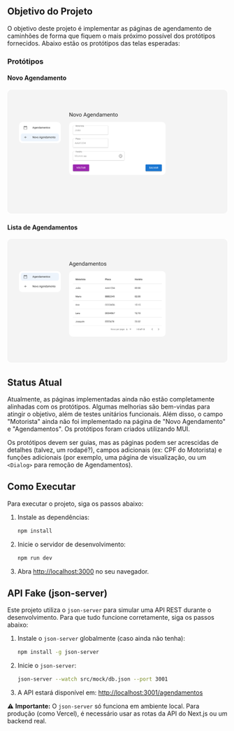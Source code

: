 ## Objetivo do Projeto

O objetivo deste projeto é implementar as páginas de agendamento de caminhões de forma que fiquem o mais próximo possível dos protótipos fornecidos. Abaixo estão os protótipos das telas esperadas:

### Protótipos

#### Novo Agendamento

![Novo Agendamento](public/assets/New.png)

#### Lista de Agendamentos

![Lista de Agendamentos](public/assets/List.png)

## Status Atual

Atualmente, as páginas implementadas ainda não estão completamente alinhadas com os protótipos. Algumas melhorias são bem-vindas para atingir o objetivo, além de testes unitários funcionais. Além disso, o campo "Motorista" ainda não foi implementado na página de "Novo Agendamento" e "Agendamentos". Os protótipos foram criados utilizando MUI.

Os protótipos devem ser guias, mas as páginas podem ser acrescidas de detalhes (talvez, um rodapé?), campos adicionais (ex: CPF do Motorista) e funções adicionais (por exemplo, uma página de visualização, ou um `<Dialog>` para remoção de Agendamentos).

## Como Executar

Para executar o projeto, siga os passos abaixo:

1. Instale as dependências:

   ```bash
   npm install
   ```

2. Inicie o servidor de desenvolvimento:

   ```bash
   npm run dev
   ```

3. Abra [http://localhost:3000](http://localhost:3000) no seu navegador.

## API Fake (json-server)

Este projeto utiliza o `json-server` para simular uma API REST durante o desenvolvimento. Para que tudo funcione corretamente, siga os passos abaixo:

1. Instale o `json-server` globalmente (caso ainda não tenha):

   ```bash
   npm install -g json-server
   ```

2. Inicie o `json-server`:

   ```bash
   json-server --watch src/mock/db.json --port 3001
   ```

3. A API estará disponível em: [http://localhost:3001/agendamentos](http://localhost:3001/agendamentos)

⚠️ **Importante:** O `json-server` só funciona em ambiente local. Para produção (como Vercel), é necessário usar as rotas da API do Next.js ou um backend real.
